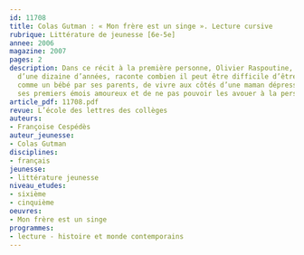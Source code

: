 ```yaml
---
id: 11708
title: Colas Gutman : « Mon frère est un singe ». Lecture cursive 
rubrique: Littérature de jeunesse [6e-5e]
annee: 2006
magazine: 2007
pages: 2
description: Dans ce récit à la première personne, Olivier Raspoutine, un jeune garçon
  d’une dizaine d’années, raconte combien il peut être difficile d’être toujours considéré
  comme un bébé par ses parents, de vivre aux côtés d’une maman dépressive, de connaître
  ses premiers émois amoureux et de ne pas pouvoir les avouer à la personne concernée.
article_pdf: 11708.pdf
revue: L’école des lettres des collèges
auteurs:
- Françoise Cespédès
auteur_jeunesse:
- Colas Gutman
disciplines:
- français
jeunesse:
- littérature jeunesse
niveau_etudes:
- sixième
- cinquième
oeuvres:
- Mon frère est un singe
programmes:
- lecture - histoire et monde contemporains
---
```

